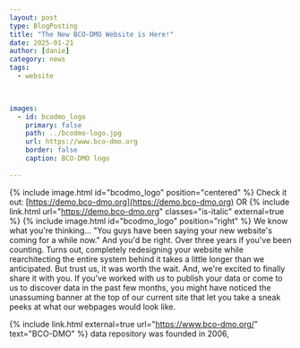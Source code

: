 ```yaml
---
layout: post
type: BlogPosting
title: "The New BCO-DMO Website is Here!"
date: 2025-01-21
author: [danie]
category: news
tags: 
  - website


  
images:
  - id: bcodmo_logo
    primary: false
    path: ../bcodmo-logo.jpg
    url: https://www.bco-dmo.org
    border: false
    caption: BCO-DMO logo
  
---
```

{% include image.html id="bcodmo_logo" position="centered" %}
Check it out: [https://demo.bco-dmo.org](https://demo.bco-dmo.org)
OR {% include link.html url="https://demo.bco-dmo.org" classes="is-italic" external=true %}
{% include image.html id="bcodmo_logo" position="right" %}
We know what you're thinking... "You guys have been saying your new website's coming for a while now." And you'd be right. Over three years if you've been counting. Turns out, completely redesigning your website while rearchitecting the entire system behind it takes a little longer than we anticipated. But trust us, it was worth the wait. And, we're excited to finally share it with you.
If you've worked with us to publish your data or come to us to discover data in the past few months, you might have noticed the unassuming banner at the top of our current site that let you take a sneak peeks at what our webpages would look like. 

{% include link.html external=true url="https://www.bco-dmo.org/" text="BCO-DMO" %} data repository was founded in 2006, 
